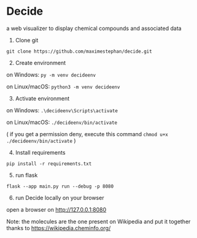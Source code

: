 # Decide
a web visualizer to display chemical compounds and associated data

1. Clone git

```git clone https://github.com/maximestephan/decide.git```

2. Create environment

on Windows:
    ```py -m venv decideenv```

on Linux/macOS:
    ```python3 -m venv decideenv```

3. Activate environment

on Windows:
    ```.\decideenv\Scripts\activate```
    
on Linux/macOS: 
    ```./decideenv/bin/activate```
    
( if you get a permission deny, execute this command 
    ```chmod u+x ./decideenv/bin/activate```
)

4. Install requirements

```pip install -r requirements.txt```

5. run flask

```flask --app main.py run --debug -p 8080```

6. run Decide locally on your browser

open a browser on http://127.0.0.1:8080




Note: the molecules are the one present on Wikipedia and put it together thanks to https://wikipedia.cheminfo.org/